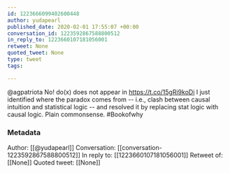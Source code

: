 ```yaml
---
id: 1223666099402600448
author: yudapearl
published_date: 2020-02-01 17:55:07 +00:00
conversation_id: 1223592867588800512
in_reply_to: 1223660107181056001
retweet: None
quoted_tweet: None
type: tweet
tags:

---
```


@agpatriota No! do(x) does not appear in https://t.co/15gRi9koDi
I just identified where the paradox comes from -- i.e., clash between causal intuition and statistical logic -- and resolved it by replacing stat logic with causal logic. Plain commonsense. #Bookofwhy

### Metadata

Author: [[@yudapearl]]
Conversation: [[conversation-1223592867588800512]]
In reply to: [[1223660107181056001]]
Retweet of: [[None]]
Quoted tweet: [[None]]
